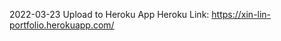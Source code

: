 <!--
 * @Author: BDFD
 * @Date: 2021-10-20 12:23:10
 * @LastEditTime: 2022-03-23 13:52:22
 * @LastEditors: BDFD
 * @Description: In User Settings Edit
 * @FilePath: \SideProject054_XinPortfolio\README.md
-->

2022-03-23
Upload to Heroku App
Heroku Link: https://xin-lin-portfolio.herokuapp.com/
